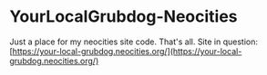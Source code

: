 # YourLocalGrubdog-Neocities
Just a place for my neocities site code. That's all.
Site in question: [https://your-local-grubdog.neocities.org/](https://your-local-grubdog.neocities.org/)